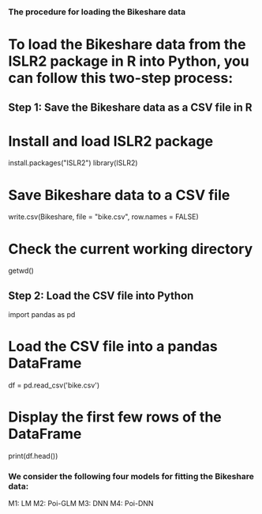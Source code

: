 ### The procedure for loading the Bikeshare data 
# To load the Bikeshare data from the ISLR2 package in R into Python, you can follow this two-step process:
## Step 1: Save the Bikeshare data as a CSV file in R
# Install and load ISLR2 package
install.packages("ISLR2")
library(ISLR2)
# Save Bikeshare data to a CSV file
write.csv(Bikeshare, file = "bike.csv", row.names = FALSE)
# Check the current working directory
getwd()
## Step 2: Load the CSV file into Python
import pandas as pd
# Load the CSV file into a pandas DataFrame
df = pd.read_csv('bike.csv')
# Display the first few rows of the DataFrame
print(df.head())

### We consider the following four models for fitting the Bikeshare data:
M1: LM
M2: Poi-GLM
M3: DNN
M4: Poi-DNN

